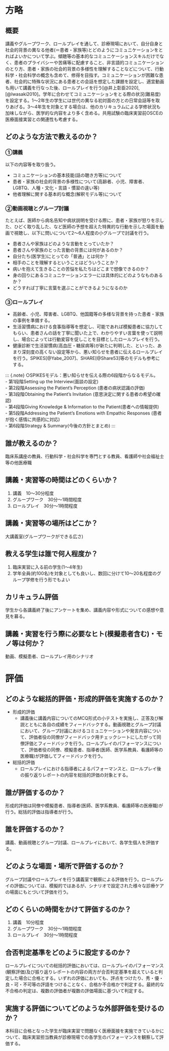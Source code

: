 

# 方略

## 概要

講義やグループワーク、ロールプレイを通して、診療現場において、自分自身と社会的背景の異なる他者(＝患者・家族等)とどのようにコミュニケーションをとればよいかについて学ぶ。傾聴等の基本的なコミュニケーションスキルだけでなく、患者のプライバシーや苦痛等に配慮すること、非言語的コミュニケーションのとり方、患者・家族の社会的背景の多様性を理解することなどについて、行動科学・社会科学の概念も含めて、修得を目指す。コミュニケーションが困難な患者、社会的に特殊な状況にある患者との会話を想定した課題を設定し、適宜動画も用いて講義を行なった後、ロールプレイを行う[@井上彰臣2020], [@Iwasaki2010]。学年に合わせてコミュニケーションをとる際の状況(難易度)を設定する。1〜2年生の学生には世代の異なる初対面の方との日常会話等を取りあげる。3〜4年生を対象とする場合は、他のカリキュラムによる学修状況も加味しながら、医学的な内容をより多く含める。共用試験の臨床実習前OSCEの医療面接実習との関連性も考慮する。

## どのような方法で教えるのか？

### ①講義

以下の内容等を取り扱う。

- コミュニケーションの基本技能(話の聴き方等)について
- 患者・家族の社会的背景の多様性について(高齢者、小児、障害者、LGBTQ、人種・文化・言語・慣習の違い等)
- 他者理解に関する基本的な概念(解釈モデル等)について

### ②動画視聴とグループ討議

たとえば、医師から病名告知や病状説明を受ける際に、患者・家族が怒りを示した、ひどく取り乱した、など医師の予想を超えた特異的な行動を示した場面を動画で視聴し、以下に問いについて2～6人程度の小グループで討議を行う。

- 患者さんや家族はどのような言動をとっていたか？
- 患者さんや家族のとった言動の背景には何があるのか？
- 自分たち(医学生)にとっての「普通」とは何か？
- 相手のことを理解するということはどういうことか？
- 病いを抱えて生きることの苦悩を私たちはどこまで想像できるのか？
- 身の回りにあるコミュニケーションエラーには具体的にどのようなものあるか？
- どうすれば丁寧に言葉を選ぶことができるようになるのか

### ③ロールプレイ

- 高齢者、小児、障害者、LGBTQ、他国籍等の多様な背景を持った患者・家族の事例を準備する。
- 生活習慣病における食事指導等を想定し、可能であれば模擬患者に協力してもらい、患者さんの話を丁寧に聞いた上で、わかりやすい言葉を使って説明し、場合によっては行動変容を促しことを目標としたロールプレイを行う。
- 健康診断で生活習慣病(高血圧・糖尿病等)が新たに判明した、といった、あまり深刻度の高くない設定等から、悪い知らせを患者に伝えるロールプレイを行う。SPIKES[@Yabe_2007]、SHARE[@Share53]等のモデルも参考にする。

::: {.note}
○SPIKESモデル：悪い知らせを伝える際の6段階からなるモデル。<br>- 第1段階Setting up the Interview(面談の設定)<br>- 第2段階Assessing the Patient’s Perception (患者の病状認識の評価)<br>- 第3段階Obtaining the Patient’s Invitation (意思決定に関する患者の希望の確認)<br>- 第4段階Giving Knowledge & Information to the Patient(患者への情報提供)<br>- 第5段階Addressing the Patient’s Emotions with Empathic Responses (患者が抱く感情に共感的に対応)<br>- 第6段階Strategy & Summary(今後の方針とまとめ)
:::

## 誰が教えるのか？

臨床系講座の教員、行動科学・社会科学を専門とする教員、看護師や社会福祉士等の他医療職

## 講義・実習等の時間はどのくらいか？

1. 講義　10～30分程度
2. グループワーク　30分～1時間程度
3. ロールプレイ　30分～1時間程度

## 講義・実習等の場所はどこか？

大講義室(グループワークができる広さ)

## 教える学生は誰で何人程度か？

1. 臨床実習に入る前の学生(1～4年生)
2. 学年全員(約100名)を対象としても良いし、数回に分けて10～20名程度のグループ学修を行う形でもよい

## カリキュラム評価

学生から各講義終了後にアンケートを集め、講義内容や形式についての感想や意見を募る。

## 講義・実習を行う際に必要なヒト(模擬患者含む)・モノ等は何か？

動画、模擬患者、ロールプレイ用のシナリオ
 

# 評価

## どのような総括的評価・形成的評価を実施するのか？

- 形成的評価
    - 講義後に講義内容についてのMCQ形式の小テストを実施し、正答及び解説とともに各自の成績をフィードバックする。動画視聴とグループ討議において、グループ討議におけるコミュニケーションや発言内容について、評価者役の同僚がフィードバック用チェックシートにしたがって同僚評価とフィードバックを行う。ロールプレイのパフォーマンスについて、評価者役の同僚、模擬患者、指導者(医師、医学系教員、看護師等の医療職)が評価してフィードバックを行う。
- 総括的評価
    - ロールプレイにおける指導者によるパフォーマンスと、ロールプレイ後の振り返りレポートの内容を総括的評価の対象とする。

## 誰が評価するのか？

形成的評価は同僚や模擬患者、指導者(医師、医学系教員、看護師等の医療職)が行う。総括的評価は指導者が行う。

## 誰を評価するのか？

講義、動画視聴とグループ討議、ロールプレイにおいて、各学生個人を評価する。

## どのような場面・場所で評価するのか？

グループ討議やロールプレイを行う講義室で観察による評価を行う。ロールプレイの評価については、模擬的ではあるが、シナリオで設定された様々な診療ケアの場面にもとづいて評価を行う。

## どのくらいの時間をかけて評価するのか？

1. 講義　10分程度
2. グループワーク　30分～1時間程度
3. ロールプレイ　30分～1時間程度

## 合否判定基準をどのように設定するのか？

ロールプレイについての総括的評価においては、ロールプレイのパフォーマンス(観察評価)及び振り返りレポートの内容の両方が合否判定基準を超えていると判定した場合に合格とする。いずれの評価においても、評点をつけたり、秀・優・良・可・不可等の評語をつけることなく、合格か不合格かで判定する。最終的な不合格の判定は、複数の評価者が複数の評価場面に基づいて判定する。

## 実施する評価についてどのような外部評価を受けるのか？

本科目に合格となった学生が臨床実習で問題なく医療面接を実施できているかについて、臨床実習担当教員が診療現場での各学生のパフォーマンスを観察して評価する。

